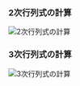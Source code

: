 ### 2次行列式の計算
![2次行列式の計算](https://takun-physics.net/wp-content/uploads/2021/02/2-1.jpg)

### 3次行列式の計算
![3次行列式の計算](https://takun-physics.net/wp-content/uploads/2021/02/f8f98c031cd273de2ea270bac90c3902.jpg)
